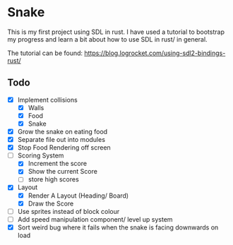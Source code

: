 # Snake 

This is my first project using SDL in rust. I have used a tutorial to bootstrap my  progress and learn a bit about how to use SDL in rust/ in general. 

The tutorial can be found: https://blog.logrocket.com/using-sdl2-bindings-rust/

## Todo 

- [X] Implement collisions 
  - [X] Walls 
  - [X] Food 
  - [X] Snake 
- [X] Grow the snake on eating food 
- [X] Separate file out into modules 
- [X] Stop Food Rendering off screen
- [ ] Scoring System 
  - [X] Increment the score 
  - [X] Show the current Score
  - [ ] store high scores
- [X] Layout 
  - [X] Render A Layout (Heading/ Board)
  - [X] Draw the Score
- [ ] Use sprites instead of block colour 
- [ ] Add speed manipulation component/ level up system 
- [X] Sort weird bug where it fails when the snake is facing downwards on load
